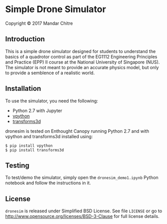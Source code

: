 # Simple Drone Simulator

Copyright © 2017 Mandar Chitre

## Introduction

This is a simple drone simulator designed for students to understand the basics of a quadrotor control as part of the EG1112 Engineering Principles and Practice (EPP) II course at the National University of Singapore (NUS). The simulator is not meant to provide an accurate physics model, but only to provide a semblence of a realistic world.

## Installation

To use the simulator, you need the following:

* Python 2.7 with Jupyter
* [vpython](https://pypi.python.org/pypi/vpython/1.0.9)
* [transforms3d](https://pypi.python.org/pypi/transforms3d)

dronesim is tested on Enthought Canopy running Python 2.7 and with vpython and transforms3d installed using:

    $ pip install vpython
    $ pip install transforms3d

## Testing

To test/demo the simulator, simply open the ``dronesim_demo1.ipynb`` Python notebook and follow the instructions in it.

## License

``dronesim`` is released under Simplified BSD License. See file ``LICENSE`` or go to http://www.opensource.org/licenses/BSD-3-Clause for full license details.
